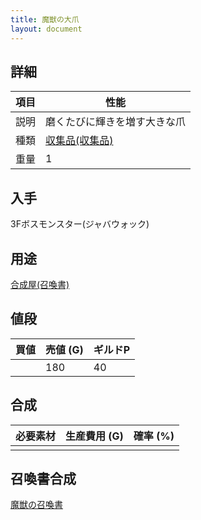 ```yaml
---
title: 魔獣の大爪
layout: document
---
```

## 詳細

|項目|性能|
|---|---|
|説明|磨くたびに輝きを増す大きな爪|
|種類|[収集品(収集品)](収集品(収集品))|
|重量|1|

## 入手

3Fボスモンスター(ジャバウォック)

## 用途

[合成屋(召喚書)](合成屋(召喚書))

## 値段

|買値|売値 (G)|ギルドP|
|---|---|---|
||180|40|

## 合成

|必要素材|生産費用 (G)|確率 (%)|
|---|---|---|
||||

## 召喚書合成

[魔獣の召喚書](魔獣の召喚書)
